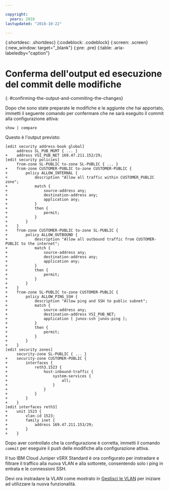```yaml
---

copyright:
  years: 2018
lastupdated: "2018-10-22"

---
```


{:shortdesc: .shortdesc}
{:codeblock: .codeblock}
{:screen: .screen}
{:new_window: target="_blank"}
{:pre: .pre}
{:table: .aria-labeledby="caption"}

# Conferma dell'output ed esecuzione del commit delle modifiche
{: #confirming-the-output-and-commiting-the-changes}

Dopo che sono state preparate le modifiche e le aggiunte che hai apportato, immetti il seguente comando per confermare che ne sarà eseguito il commit alla configurazione attiva:

```
show | compare
```

Questo è l'output previsto:

```
[edit security address-book global]
     address SL_PUB_MGMT { ... }
+    address VSI_PUB_NET 169.47.211.152/29;
[edit security policies]
     from-zone SL-PUBLIC to-zone SL-PUBLIC { ... }
+    from-zone CUSTOMER-PUBLIC to-zone CUSTOMER-PUBLIC {
+        policy ALLOW_INTERNAL {
+            description "Allow all traffic within CUSTOMER_PUBLIC zone";
+            match {
+                source-address any;
+                destination-address any;
+                application any;
+            }
+            then {
+                permit;
+            }
+        }
+    }
+    from-zone CUSTOMER-PUBLIC to-zone SL-PUBLIC {
+        policy ALLOW_OUTBOUND {
+            description "Allow all outbound traffic from CUSTOMER-PUBLIC to the internet";
+            match {
+                source-address any;
+                destination-address any;
+                application any;
+            }
+            then {
+                permit;
+            }
+        }
+    }
+    from-zone SL-PUBLIC to-zone CUSTOMER-PUBLIC {
+        policy ALLOW_PING_SSH {
+            description "Allow ping and SSH to public subnet";
+            match {
+                source-address any;
+                destination-address VSI_PUB_NET;
+                application [ junos-ssh junos-ping ];
+            }
+            then {
+                permit;
+            }
+        }
+    }
[edit security zones]
     security-zone SL-PUBLIC { ... }
+    security-zone CUSTOMER-PUBLIC {
+        interfaces {
+            reth3.1523 {
+                host-inbound-traffic {
+                    system-services {
+                        all;
+                    }
+                }
+            }                          
+        }
+    }
[edit interfaces reth3]
+    unit 1523 {
+        vlan-id 1523;
+        family inet {
+            address 169.47.211.153/29;
+        }
+    }
```

Dopo aver controllato che la configurazione è corretta, immetti il comando `commit` per eseguire il push delle modifiche alla configurazione attiva.

Il tuo IBM Cloud Juniper vSRX Standard è ora configurato per instradare e filtrare il traffico alla nuova VLAN e alla sottorete, consentendo solo i ping in entrata e le connessioni SSH. 

Devi ora instradare la VLAN come mostrato in [Gestisci le VLAN](/docs/infrastructure/vsrx?topic=vsrx-managing-ibm-vlans) per iniziare ad utilizzare la nuova funzionalità. 
